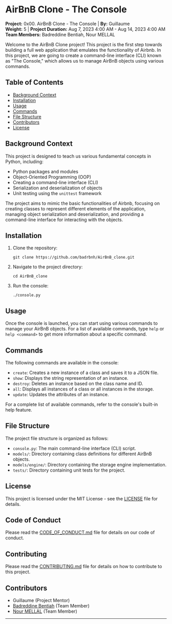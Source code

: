 # AirBnB Clone - The Console

**Project:** 0x00. AirBnB Clone - The Console | **By:** Guillaume  
**Weight:** 5 | **Project Duration:** Aug 7, 2023 4:00 AM - Aug 14, 2023 4:00 AM  
**Team Members:** Badreddine Bentiah, Nour MELLAL

Welcome to the AirBnB Clone project! This project is the first step towards building a full web application that emulates the functionality of Airbnb. In this project, we are going to create a command-line interface (CLI) known as "The Console," which allows us to manage AirBnB objects using various commands.

## Table of Contents

- [Background Context](#background-context)
- [Installation](#installation)
- [Usage](#usage)
- [Commands](#commands)
- [File Structure](#file-structure)
- [Contributors](#contributors)
- [License](#license)

## Background Context

This project is designed to teach us various fundamental concepts in Python, including:

- Python packages and modules
- Object-Oriented Programming (OOP)
- Creating a command-line interface (CLI)
- Serialization and deserialization of objects
- Unit testing using the `unittest` framework

The project aims to mimic the basic functionalities of Airbnb, focusing on creating classes to represent different elements of the application, managing object serialization and deserialization, and providing a command-line interface for interacting with the objects.

## Installation

1. Clone the repository:
   ```
   git clone https://github.com/badrbnh/AirBnB_clone.git
   ```

2. Navigate to the project directory:
   ```
   cd AirBnB_clone
   ```

3. Run the console:
   ```
   ./console.py
   ```

## Usage

Once the console is launched, you can start using various commands to manage your AirBnB objects. For a list of available commands, type `help` or `help <command>` to get more information about a specific command.

## Commands

The following commands are available in the console:

- `create`: Creates a new instance of a class and saves it to a JSON file.
- `show`: Displays the string representation of an instance.
- `destroy`: Deletes an instance based on the class name and ID.
- `all`: Displays all instances of a class or all instances in the storage.
- `update`: Updates the attributes of an instance.

For a complete list of available commands, refer to the console's built-in help feature.

## File Structure

The project file structure is organized as follows:

- `console.py`: The main command-line interface (CLI) script.
- `models/`: Directory containing class definitions for different AirBnB objects.
- `models/engine/`: Directory containing the storage engine implementation.
- `tests/`: Directory containing unit tests for the project.

## License

This project is licensed under the MIT License - see the [LICENSE](LICENSE) file for details.

## Code of Conduct

Please read the [CODE_OF_CONDUCT.md](CODE_OF_CONDUCT.md) file for details on our code of conduct.

## Contributing

Please read the [CONTRIBUTING.md](CONTRIBUTING.md) file for details on how to contribute to this project.

## Contributors

- Guillaume (Project Mentor)
- [Badreddine Bentiah](https://github.com/badrbnh/) (Team Member)
- [Nour MELLAL](https://github.com/NourMellal/) (Team Member)

---


